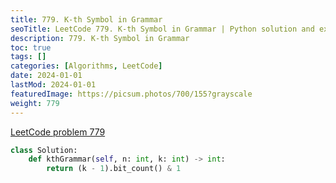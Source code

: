 ```yaml
---
title: 779. K-th Symbol in Grammar
seoTitle: LeetCode 779. K-th Symbol in Grammar | Python solution and explanation
description: 779. K-th Symbol in Grammar
toc: true
tags: []
categories: [Algorithms, LeetCode]
date: 2024-01-01
lastMod: 2024-01-01
featuredImage: https://picsum.photos/700/155?grayscale
weight: 779
---
```


[LeetCode problem 779](https://leetcode.com/problems/k-th-symbol-in-grammar/)

```python
class Solution:
    def kthGrammar(self, n: int, k: int) -> int:
        return (k - 1).bit_count() & 1

```
